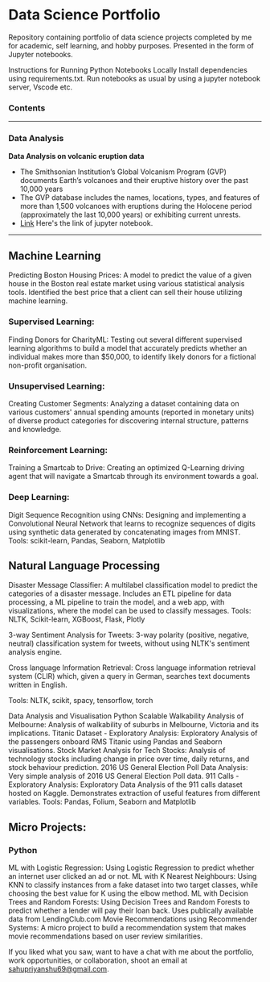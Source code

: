 # Data Science Portfolio
Repository containing portfolio of data science projects completed by me for academic, self learning, and hobby purposes. Presented in the form of Jupyter notebooks.

Instructions for Running Python Notebooks Locally
Install dependencies using requirements.txt.
Run notebooks as usual by using a jupyter notebook server, Vscode etc.
### Contents
***
### Data Analysis  

**Data Analysis on volcanic eruption data**
  
- The Smithsonian Institution’s Global Volcanism Program (GVP) documents Earth’s volcanoes and their eruptive history over the past 10,000 years
- The GVP database includes the names, locations, types, and features of more than 1,500 volcanoes with eruptions during the Holocene period (approximately the last 10,000 years) or exhibiting current unrests.
- <a href="https://www.kaggle.com/priyanshusahu23/eda-on-volcano-data">Link</a> Here's the link of jupyter notebook.

***
## Machine Learning

Predicting Boston Housing Prices: A model to predict the value of a given house in the Boston real estate market using various statistical analysis tools. Identified the best price that a client can sell their house utilizing machine learning.
### Supervised Learning: 
Finding Donors for CharityML: Testing out several different supervised learning algorithms to build a model that accurately predicts whether an individual makes more than $50,000, to identify likely donors for a fictional non-profit organisation.
### Unsupervised Learning:
Creating Customer Segments: Analyzing a dataset containing data on various customers' annual spending amounts (reported in monetary units) of diverse product categories for discovering internal structure, patterns and knowledge.
### Reinforcement Learning: 
Training a Smartcab to Drive: Creating an optimized Q-Learning driving agent that will navigate a Smartcab through its environment towards a goal.
### Deep Learning: 
Digit Sequence Recognition using CNNs: Designing and implementing a Convolutional Neural Network that learns to recognize sequences of digits using synthetic data generated by concatenating images from MNIST.
Tools: scikit-learn, Pandas, Seaborn, Matplotlib

## Natural Language Processing
Disaster Message Classifier: A multilabel classification model to predict the categories of a disaster message. Includes an ETL pipeline for data processing, a ML pipeline to train the model, and a web app, with visualizations, where the model can be used to classify messages. Tools: NLTK, Scikit-learn, XGBoost, Flask, Plotly

3-way Sentiment Analysis for Tweets: 3-way polarity (positive, negative, neutral) classification system for tweets, without using NLTK's sentiment analysis engine.

Cross language Information Retrieval: Cross language information retrieval system (CLIR) which, given a query in German, searches text documents written in English.

Tools: NLTK, scikit, spacy, tensorflow, torch

Data Analysis and Visualisation
Python
Scalable Walkability Analysis of Melbourne: Analysis of walkability of suburbs in Melbourne, Victoria and its implications.
Titanic Dataset - Exploratory Analysis: Exploratory Analysis of the passengers onboard RMS Titanic using Pandas and Seaborn visualisations.
Stock Market Analysis for Tech Stocks: Analysis of technology stocks including change in price over time, daily returns, and stock behaviour prediction.
2016 US General Election Poll Data Analysis: Very simple analysis of 2016 US General Election Poll data.
911 Calls - Exploratory Analysis: Exploratory Data Analysis of the 911 calls dataset hosted on Kaggle. Demonstrates extraction of useful features from different variables.
Tools: Pandas, Folium, Seaborn and Matplotlib

## Micro Projects:
### Python

ML with Logistic Regression: Using Logistic Regression to predict whether an internet user clicked an ad or not.
ML with K Nearest Neighbours: Using KNN to classify instances from a fake dataset into two target classes, while choosing the best value for K using the elbow method.
ML with Decision Trees and Random Forests: Using Decision Trees and Random Forests to predict whether a lender will pay their loan back. Uses publically available data from LendingClub.com
Movie Recommendations using Recommender Systems: A micro project to build a recommendation system that makes movie recommendations based on user review similarities.

If you liked what you saw, want to have a chat with me about the portfolio, work opportunities, or collaboration, shoot an email at sahupriyanshu69@gmail.com.

